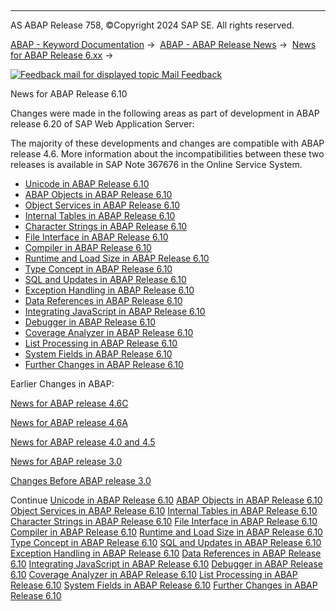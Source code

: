   

* * *

AS ABAP Release 758, ©Copyright 2024 SAP SE. All rights reserved.

[ABAP - Keyword Documentation](https://help.sap.com/doc/abapdocu_latest_index_htm/latest/en-US/abenabap.htm) →  [ABAP - ABAP Release News](https://help.sap.com/doc/abapdocu_latest_index_htm/latest/en-US/abennews.htm) →  [News for ABAP Release 6.xx](https://help.sap.com/doc/abapdocu_latest_index_htm/latest/en-US/abennews-6.htm) → 

 [![](Mail.gif?object=Mail.gif "Feedback mail for displayed topic") Mail Feedback](mailto:f1_help@sap.com?subject=Feedback%20on%20ABAP%20Documentation&body=Document:%20News%20for%20ABAP%20Release%206.10%2C%20ABENNEWS-610%2C%20758%0D%0A%0D%0AError:%0D%0A%0D%0A%0D%0A%0D%0ASuggestion%20for%20improvement:)

News for ABAP Release 6.10

Changes were made in the following areas as part of development in ABAP release 6.20 of SAP Web Application Server:

The majority of these developments and changes are compatible with ABAP release 4.6. More information about the incompatibilities between these two releases is available in SAP Note 367676 in the Online Service System.

-   [Unicode in ABAP Release 6.10](https://help.sap.com/doc/abapdocu_latest_index_htm/latest/en-US/abennews-610-unicode.htm)
-   [ABAP Objects in ABAP Release 6.10](https://help.sap.com/doc/abapdocu_latest_index_htm/latest/en-US/abennews-610-objects.htm)
-   [Object Services in ABAP Release 6.10](https://help.sap.com/doc/abapdocu_latest_index_htm/latest/en-US/abennews-610-object_services.htm)
-   [Internal Tables in ABAP Release 6.10](https://help.sap.com/doc/abapdocu_latest_index_htm/latest/en-US/abennews-610-tabellen.htm)
-   [Character Strings in ABAP Release 6.10](https://help.sap.com/doc/abapdocu_latest_index_htm/latest/en-US/abennews-610-strings.htm)
-   [File Interface in ABAP Release 6.10](https://help.sap.com/doc/abapdocu_latest_index_htm/latest/en-US/abennews-610-dataset.htm)
-   [Compiler in ABAP Release 6.10](https://help.sap.com/doc/abapdocu_latest_index_htm/latest/en-US/abennews-610-compiler.htm)
-   [Runtime and Load Size in ABAP Release 6.10](https://help.sap.com/doc/abapdocu_latest_index_htm/latest/en-US/abennews-610-kernel.htm)
-   [Type Concept in ABAP Release 6.10](https://help.sap.com/doc/abapdocu_latest_index_htm/latest/en-US/abennews-610-typen.htm)
-   [SQL and Updates in ABAP Release 6.10](https://help.sap.com/doc/abapdocu_latest_index_htm/latest/en-US/abennews-610-sql.htm)
-   [Exception Handling in ABAP Release 6.10](https://help.sap.com/doc/abapdocu_latest_index_htm/latest/en-US/abennews-610-exceptions.htm)
-   [Data References in ABAP Release 6.10](https://help.sap.com/doc/abapdocu_latest_index_htm/latest/en-US/abennews-610-referenzen.htm)
-   [Integrating JavaScript in ABAP Release 6.10](https://help.sap.com/doc/abapdocu_latest_index_htm/latest/en-US/abennews-610-javascript.htm)
-   [Debugger in ABAP Release 6.10](https://help.sap.com/doc/abapdocu_latest_index_htm/latest/en-US/abennews-610-debugger.htm)
-   [Coverage Analyzer in ABAP Release 6.10](https://help.sap.com/doc/abapdocu_latest_index_htm/latest/en-US/abennews-610-coverage.htm)
-   [List Processing in ABAP Release 6.10](https://help.sap.com/doc/abapdocu_latest_index_htm/latest/en-US/abennews-610-listen.htm)
-   [System Fields in ABAP Release 6.10](https://help.sap.com/doc/abapdocu_latest_index_htm/latest/en-US/abennews-610-system.htm)
-   [Further Changes in ABAP Release 6.10](https://help.sap.com/doc/abapdocu_latest_index_htm/latest/en-US/abennews-610-others.htm)

Earlier Changes in ABAP:

[News for ABAP release 4.6C](https://help.sap.com/doc/abapdocu_latest_index_htm/latest/en-US/abennews-46a.htm)

[News for ABAP release 4.6A](https://help.sap.com/doc/abapdocu_latest_index_htm/latest/en-US/abennews-46c.htm)

[News for ABAP release 4.0 and 4.5](https://help.sap.com/doc/abapdocu_latest_index_htm/latest/en-US/abennews-40.htm)

[News for ABAP release 3.0](https://help.sap.com/doc/abapdocu_latest_index_htm/latest/en-US/abennews-30.htm)

[Changes Before ABAP release 3.0](https://help.sap.com/doc/abapdocu_latest_index_htm/latest/en-US/abennews-21.htm)

Continue
[Unicode in ABAP Release 6.10](https://help.sap.com/doc/abapdocu_latest_index_htm/latest/en-US/abennews-610-unicode.htm)
[ABAP Objects in ABAP Release 6.10](https://help.sap.com/doc/abapdocu_latest_index_htm/latest/en-US/abennews-610-objects.htm)
[Object Services in ABAP Release 6.10](https://help.sap.com/doc/abapdocu_latest_index_htm/latest/en-US/abennews-610-object_services.htm)
[Internal Tables in ABAP Release 6.10](https://help.sap.com/doc/abapdocu_latest_index_htm/latest/en-US/abennews-610-tabellen.htm)
[Character Strings in ABAP Release 6.10](https://help.sap.com/doc/abapdocu_latest_index_htm/latest/en-US/abennews-610-strings.htm)
[File Interface in ABAP Release 6.10](https://help.sap.com/doc/abapdocu_latest_index_htm/latest/en-US/abennews-610-dataset.htm)
[Compiler in ABAP Release 6.10](https://help.sap.com/doc/abapdocu_latest_index_htm/latest/en-US/abennews-610-compiler.htm)
[Runtime and Load Size in ABAP Release 6.10](https://help.sap.com/doc/abapdocu_latest_index_htm/latest/en-US/abennews-610-kernel.htm)
[Type Concept in ABAP Release 6.10](https://help.sap.com/doc/abapdocu_latest_index_htm/latest/en-US/abennews-610-typen.htm)
[SQL and Updates in ABAP Release 6.10](https://help.sap.com/doc/abapdocu_latest_index_htm/latest/en-US/abennews-610-sql.htm)
[Exception Handling in ABAP Release 6.10](https://help.sap.com/doc/abapdocu_latest_index_htm/latest/en-US/abennews-610-exceptions.htm)
[Data References in ABAP Release 6.10](https://help.sap.com/doc/abapdocu_latest_index_htm/latest/en-US/abennews-610-referenzen.htm)
[Integrating JavaScript in ABAP Release 6.10](https://help.sap.com/doc/abapdocu_latest_index_htm/latest/en-US/abennews-610-javascript.htm)
[Debugger in ABAP Release 6.10](https://help.sap.com/doc/abapdocu_latest_index_htm/latest/en-US/abennews-610-debugger.htm)
[Coverage Analyzer in ABAP Release 6.10](https://help.sap.com/doc/abapdocu_latest_index_htm/latest/en-US/abennews-610-coverage.htm)
[List Processing in ABAP Release 6.10](https://help.sap.com/doc/abapdocu_latest_index_htm/latest/en-US/abennews-610-listen.htm)
[System Fields in ABAP Release 6.10](https://help.sap.com/doc/abapdocu_latest_index_htm/latest/en-US/abennews-610-system.htm)
[Further Changes in ABAP Release 6.10](https://help.sap.com/doc/abapdocu_latest_index_htm/latest/en-US/abennews-610-others.htm)